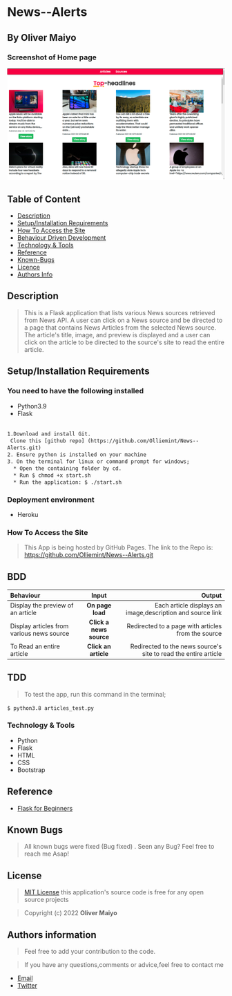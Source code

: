 # News--Alerts

## By Oliver Maiyo


### Screenshot of Home page
<img src="https://raw.githubusercontent.com/Olliemint/News--Alerts/main/app/static/assets/landing.png">



## Table of Content

+ [Description](#description)
+ [Setup/Installation Requirements](setup&installationrequirements)
+ [How To Access the Site](#howtoaccessthesite)
+ [Behaviour Driven Development](#bdd&tdd)
+ [Technology & Tools](#technology&tools)
+ [Reference](#reference)
+ [Known-Bugs](#knownbugs)
+ [Licence](#licence)
+ [Authors Info](#authors-info)


## Description

> This is a Flask application that lists various News sources retrieved from News API. A user can click on a News source and be directed to a page that contains News Articles from the selected News source. The article's title, image, and preview is displayed and a user can click on the article to be directed to the source's site to read the entire article.



## Setup/Installation Requirements

### You need to have the following installed
  * Python3.9
  * Flask

```
 
1.Download and install Git.
 Clone this [github repo] (https://github.com/Olliemint/News--Alerts.git)
2. Ensure python is installed on your machine
3. On the terminal for linux or command prompt for windows;
  * Open the containing folder by cd.
  * Run $ chmod +x start.sh
  * Run the application: $ ./start.sh

```

### Deployment environment
* Heroku

### How To Access the Site
> This App is being hosted by GitHub Pages. The link to the Repo is: https://github.com/Olliemint/News--Alerts.git


## BDD
| Behaviour | Input | Output |
| :---------------- | :---------------: | ------------------: |
| Display the preview of an article | **On page load** | Each article displays an image,description and source link |
| Display articles from various news source | **Click a news source** | Redirected to a page with articles from the source |
| To Read an entire article  | **Click an article** | Redirected to the news source's site to read the entire article |



## TDD

> To test the app, run this command in the terminal;

`$ python3.8 articles_test.py`

### Technology & Tools
* Python
* Flask
* HTML
* CSS
* Bootstrap

## Reference

* [Flask for Beginners](https://www.fullstackpython.com/flask.html)


## Known Bugs
> All known bugs were fixed (Bug fixed) . Seen any Bug? Feel free to reach me Asap!

## License

> [MIT License](license) this application's source code is free for any open source projects

> Copyright (c) 2022 **Oliver Maiyo**



## Authors information
> Feel free to add your contribution to the code.

> If you have any questions,comments or advice,feel free to contact me

* [Email](oliverkoechrj@gmail.com)
* [Twitter]()
